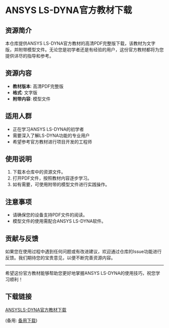 # ANSYS LS-DYNA官方教材下载

## 资源简介

本仓库提供ANSYS LS-DYNA官方教材的高清PDF完整版下载，该教材为文字版，并附带模型文件。无论您是初学者还是有经验的用户，这份官方教材都将为您提供详尽的指导和参考。

## 资源内容

- **教材版本**: 高清PDF完整版
- **格式**: 文字版
- **附带内容**: 模型文件

## 适用人群

- 正在学习ANSYS LS-DYNA的初学者
- 需要深入了解LS-DYNA功能的专业用户
- 希望参考官方教材进行项目开发的工程师

## 使用说明

1. 下载本仓库中的资源文件。
2. 打开PDF文件，按照教材内容逐步学习。
3. 如有需要，可使用附带的模型文件进行实践操作。

## 注意事项

- 请确保您的设备支持PDF文件的阅读。
- 模型文件的使用需配合ANSYS LS-DYNA软件。

## 贡献与反馈

如果您在使用过程中遇到任何问题或有改进建议，欢迎通过仓库的Issue功能进行反馈。我们期待您的宝贵意见，以便不断完善资源内容。

---

希望这份官方教材能够帮助您更好地掌握ANSYS LS-DYNA的使用技巧，祝您学习顺利！

## 下载链接
[ANSYSLS-DYNA官方教材下载](https://pan.quark.cn/s/5c4e109c0582) 

(备用: [备用下载](https://pan.baidu.com/s/19C1r1aHchNJvs4SEh5PX5w?pwd=1234))
